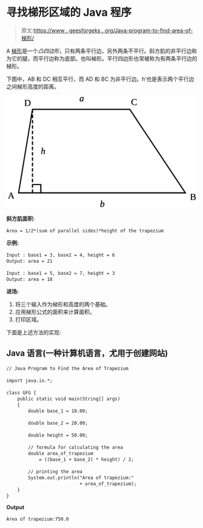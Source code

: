 # 寻找梯形区域的 Java 程序

> 原文:[https://www . geesforgeks . org/Java-program-to-find-area-of-梯形/](https://www.geeksforgeeks.org/java-program-to-find-the-area-of-trapezium/)

A [梯形](https://en.wikipedia.org/wiki/Trapezium)是一个*凸四边形*，只有两条平行边，另外两条不平行。斜方肌的非平行边称为它的腿，而平行边称为底部。也叫梯形。平行四边形也常被称为有两条平行边的梯形。

下图中，AB 和 DC 相互平行，而 AD 和 BC 为非平行边。h’也是表示两个平行边之间梯形高度的距离。

![](img/269589f2bf8a66913c630944c469bcdf.png)

**斜方肌面积:**

```
Area = 1/2*(sum of parallel sides)*height of the trapezium
```

**示例:**

```
Input : base1 = 3, base2 = 4, height = 6
Output: area = 21

Input : base1 = 5, base2 = 7, height = 3 
Output: area = 18
```

**进场:**

1.  将三个输入作为梯形和高度的两个基础。
2.  应用梯形公式的面积来计算面积。
3.  打印区域。

下面是上述方法的实现:

## Java 语言(一种计算机语言，尤用于创建网站)

```
// Java Program to Find the Area of Trapezium

import java.io.*;

class GFG {
    public static void main(String[] args)
    {
        double base_1 = 10.00;

        double base_2 = 20.00;

        double height = 50.00;

        // formula for calculating the area
        double area_of_trapezium
            = ((base_1 + base_2) * height) / 2;

        // printing the area
        System.out.println("Area of trapezium:"
                           + area_of_trapezium);
    }
}
```

**Output**

```
Area of trapezium:750.0
```